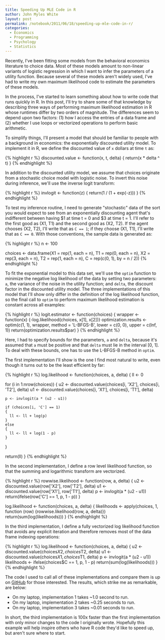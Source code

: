 ```yaml
---
title: Speeding Up MLE Code in R
author: John Myles White
layout: post
permalink: /notebook/2011/06/18/speeding-up-mle-code-in-r/
categories:
  - Economics
  - Programming
  - Psychology
  - Statistics
---
```


Recently, I've been fitting some models from the behavioral economics literature to choice data. Most of these models amount to non-linear variants of logistic regression in which I want to infer the parameters of a utility function. Because several of these models aren't widely used, I've had to write my own maximum likelihood code to estimate the parameters of these models.

In the process, I've started to learn something about how to write code that runs quickly in R. In this post, I'll try to share some of that knowledge by describing three ways of performing maximum likelihood estimation in R whose runtimes differ by two orders of magnitude. The differences seem to depend upon two factors: (1) how I access the entries of a data frame and (2) whether I use loops or vectorized operations to perform basic arithmetic.

To simplify things, I'll present a model that should be familiar to people with a background in economics: the exponentially discounted utility model. To implement it in R, we define the discounted value of `x` dollars at time `t` as:

{% highlight r %}
discounted.value <- function(x, t, delta)
{
  return(x * delta ^ t)
}
{% endhighlight %}

In addition to the discounted utility model, we assume that choices originate from a stochastic choice model with logistic noise. To invert this noise during inference, we'll use the inverse logit transform:

{% highlight r %}
invlogit <- function(z)
{
  return(1 / (1 + exp(-z)))
}
{% endhighlight %}

To test my inference routine, I need to generate "stochastic" data of the sort you would expect to see from an exponentially discounting agent that's indifferent between having $1 at time t = 0 and $3 at time t = 1. I'll refer to the first good as (X1, T1) and the second good as (X2, T2). If the agent chooses (X2, T2), I'll write that as `C == 1`; if they choose (X1, T1), I'll write that as `C == 0`. With those conventions, the sample data is generated as:

{% highlight r %}
n <- 100

choices <- data.frame(X1 = rep(1, each = n),
                      T1 = rep(0, each = n),
                      X2 = rep(3, each = n),
                      T2 = rep(1, each = n),
                      C = rep(c(0, 1), by = n / 2))
{% endhighlight %}

To fit the exponential model to this data set, we'll use the `optim` function to minimize the negative log likelihood of the data by setting two parameters: `a`, the variance of the noise in the utility function; and `delta`, the discount factor in the discounted utility model. The three implementations of this model that I'll show only differ in the definition of the log likelihood function, so the final call to `optim` to perform maximum likelihood estimation is constant across all examples:

{% highlight r %}
logit.estimator <- function(choices)
{ 
  wrapper <- function(x) {-log.likelihood(choices, x[1], x[2])}
  optimization.results <- optim(c(1, 1), wrapper, method = 'L-BFGS-B', lower = c(0, 0), upper = c(Inf, 1))
  return(optimization.results$par)
}
{% endhighlight %}

Here, I had to specify bounds for the parameters, `a` and `delta`, because it's assumed that `a` must be positive and that `delta` must lie in the interval [0, 1]. To deal with these bounds, one has to use the L-BFGS-B method in `optim`.

The first implementation I'll show is the one I find most natural to write, even though it turns out to be the least efficient by far:

{% highlight r %}
log.likelihood <- function(choices, a, delta)
{
  ll <- 0

  for (i in 1:nrow(choices))
  {
    u2 <- discounted.value(choices[i, 'X2'], choices[i, 'T2'], delta)
    u1 <- discounted.value(choices[i, 'X1'], choices[i, 'T1'], delta)

    p <- invlogit(a * (u2 - u1))

    if (choices[i, 'C'] == 1)
    {
      ll <- ll + log(p)
    }
    else
    {
      ll <- ll + log(1 - p)
    }
  }

  return(ll)
}
{% endhighlight %}

In the second implementation, I define a row level likelihood function, so that the summing and logarithmic transform are vectorized.

{% highlight r %}
rowwise.likelihood <- function(row, a, delta)
{
  u2 <- discounted.value(row['X2'], row['T2'], delta)
  u1 <- discounted.value(row['X1'], row['T1'], delta)
  p <- invlogit(a * (u2 - u1))
  return(ifelse(row['C'] == 1, p, 1 - p))
}

log.likelihood <- function(choices, a, delta)
{
  likelihoods <- apply(choices, 1, function (row) {rowwise.likelihood(row, a, delta)})
  return(sum(log(likelihoods)))
}
{% endhighlight %}

In the third implementation, I define a fully vectorized log likelihood function that avoids any explicit iteration and therefore removes most of the data frame indexing operations:

{% highlight r %}
log.likelihood <- function(choices, a, delta)
{
  u2 <- discounted.value(choices$X2, choices$T2, delta)
  u1 <- discounted.value(choices$X1, choices$T1, delta)
  p <- invlogit(a * (u2 - u1))
  likelihoods <- ifelse(choices$C == 1, p, 1 - p)
  return(sum(log(likelihoods)))
}
{% endhighlight %}

The code I used to call all of these implementations and compare them is up on [GitHub](https://github.com/johnmyleswhite/fastR) for those interested. The results, which strike me as remarkable, are below:

* On my laptop, implementation 1 takes ~1.0 second to run.
* On my laptop, implementation 2 takes ~0.25 seconds to run.
* On my laptop, implementation 3 takes ~0.01 seconds to run.

In short, the third implementation is 100x faster than the first implementation with only minor changes to the code I originally wrote. Hopefully this example will help inspire others who have R code they'd like to speed up, but aren't sure where to start.
